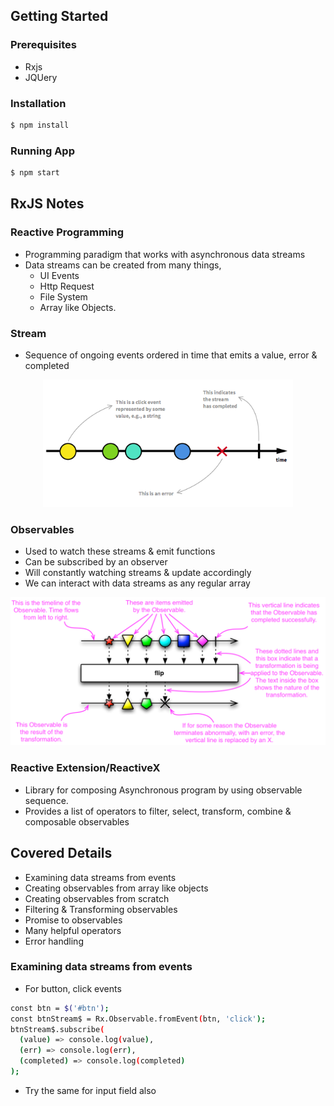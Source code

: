 ## Getting Started

### Prerequisites

- Rxjs
- JQUery

### Installation

```sh
$ npm install
```

### Running App

```sh
$ npm start
```

## RxJS Notes

### Reactive Programming

- Programming paradigm that works with asynchronous data streams
- Data streams can be created from many things,
  - UI Events
  - Http Request
  - File System
  - Array like Objects.

### Stream

- Sequence of ongoing events ordered in time that emits a value, error & completed

<p align="center">
  <img width="400" alt="Stream" src="./img/stream.png">
</p>

### Observables

- Used to watch these streams & emit functions
- Can be subscribed by an observer
- Will constantly watching streams & update accordingly
- We can interact with data streams as any regular array

<p align="center">
  <img width="600" alt="Stream" src="./img/observables.png">
</p>

### Reactive Extension/ReactiveX

- Library for composing Asynchronous program by using observable sequence.
- Provides a list of operators to filter, select, transform, combine & composable observables


## Covered Details

- Examining data streams from events
- Creating observables from array like objects
- Creating observables from scratch
- Filtering & Transforming observables
- Promise to observables
- Many helpful operators
- Error handling

### Examining data streams from events

- For button, click events

```sh
const btn = $('#btn');
const btnStream$ = Rx.Observable.fromEvent(btn, 'click');
btnStream$.subscribe(
  (value) => console.log(value),
  (err) => console.log(err),
  (completed) => console.log(completed)
);
```

- Try the same for input field also 
